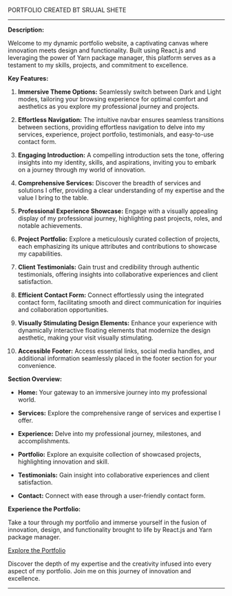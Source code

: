  PORTFOLIO CREATED BT SRUJAL SHETE

---

**Description:**

Welcome to my dynamic portfolio website, a captivating canvas where innovation meets design and functionality. Built using React.js and leveraging the power of Yarn package manager, this platform serves as a testament to my skills, projects, and commitment to excellence.

**Key Features:**

1. **Immersive Theme Options:** Seamlessly switch between Dark and Light modes, tailoring your browsing experience for optimal comfort and aesthetics as you explore my professional journey and projects.

2. **Effortless Navigation:** The intuitive navbar ensures seamless transitions between sections, providing effortless navigation to delve into my services, experience, project portfolio, testimonials, and easy-to-use contact form.

3. **Engaging Introduction:** A compelling introduction sets the tone, offering insights into my identity, skills, and aspirations, inviting you to embark on a journey through my world of innovation.

4. **Comprehensive Services:** Discover the breadth of services and solutions I offer, providing a clear understanding of my expertise and the value I bring to the table.

5. **Professional Experience Showcase:** Engage with a visually appealing display of my professional journey, highlighting past projects, roles, and notable achievements.

6. **Project Portfolio:** Explore a meticulously curated collection of projects, each emphasizing its unique attributes and contributions to showcase my capabilities.

7. **Client Testimonials:** Gain trust and credibility through authentic testimonials, offering insights into collaborative experiences and client satisfaction.

8. **Efficient Contact Form:** Connect effortlessly using the integrated contact form, facilitating smooth and direct communication for inquiries and collaboration opportunities.

9. **Visually Stimulating Design Elements:** Enhance your experience with dynamically interactive floating elements that modernize the design aesthetic, making your visit visually stimulating.

10. **Accessible Footer:** Access essential links, social media handles, and additional information seamlessly placed in the footer section for your convenience.

**Section Overview:**

- **Home:** Your gateway to an immersive journey into my professional world.
  
- **Services:** Explore the comprehensive range of services and expertise I offer.
  
- **Experience:** Delve into my professional journey, milestones, and accomplishments.

- **Portfolio:** Explore an exquisite collection of showcased projects, highlighting innovation and skill.
  
- **Testimonials:** Gain insight into collaborative experiences and client satisfaction.

- **Contact:** Connect with ease through a user-friendly contact form.

**Experience the Portfolio:**

Take a tour through my portfolio and immerse yourself in the fusion of innovation, design, and functionality brought to life by React.js and Yarn package manager. 

[Explore the Portfolio](https://main.d3g7pbwqn5db9f.amplifyapp.com/)

Discover the depth of my expertise and the creativity infused into every aspect of my portfolio. Join me on this journey of innovation and excellence.

---
